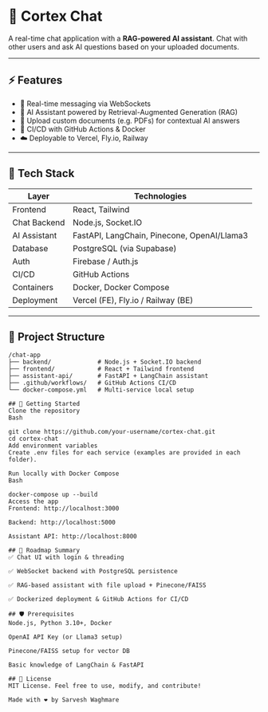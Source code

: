# 🧠 Cortex Chat

A real-time chat application with a **RAG-powered AI assistant**. Chat with other users and ask AI questions based on your uploaded documents.

---

## ⚡ Features

- 🔁 Real-time messaging via WebSockets
- 🤖 AI Assistant powered by Retrieval-Augmented Generation (RAG)
- 📄 Upload custom documents (e.g. PDFs) for contextual AI answers
- 🚀 CI/CD with GitHub Actions & Docker
- ☁️ Deployable to Vercel, Fly.io, Railway

---

## 🧱 Tech Stack

| Layer        | Technologies                                |
| ------------ | ------------------------------------------- |
| Frontend     | React, Tailwind                             |
| Chat Backend | Node.js, Socket.IO                          |
| AI Assistant | FastAPI, LangChain, Pinecone, OpenAI/Llama3 |
| Database     | PostgreSQL (via Supabase)                   |
| Auth         | Firebase / Auth.js                          |
| CI/CD        | GitHub Actions                              |
| Containers   | Docker, Docker Compose                      |
| Deployment   | Vercel (FE), Fly.io / Railway (BE)          |

---

## 📂 Project Structure

```plaintext
/chat-app
├── backend/             # Node.js + Socket.IO backend
├── frontend/            # React + Tailwind frontend
├── assistant-api/       # FastAPI + LangChain assistant
├── .github/workflows/   # GitHub Actions CI/CD
└── docker-compose.yml   # Multi-service local setup

## 🚀 Getting Started
Clone the repository
Bash

git clone https://github.com/your-username/cortex-chat.git
cd cortex-chat
Add environment variables
Create .env files for each service (examples are provided in each folder).

Run locally with Docker Compose
Bash

docker-compose up --build
Access the app
Frontend: http://localhost:3000

Backend: http://localhost:5000

Assistant API: http://localhost:8000

## 📌 Roadmap Summary
✅ Chat UI with login & threading

✅ WebSocket backend with PostgreSQL persistence

✅ RAG-based assistant with file upload + Pinecone/FAISS

✅ Dockerized deployment & GitHub Actions for CI/CD

## 🛡️ Prerequisites
Node.js, Python 3.10+, Docker

OpenAI API Key (or Llama3 setup)

Pinecone/FAISS setup for vector DB

Basic knowledge of LangChain & FastAPI

## 📜 License
MIT License. Feel free to use, modify, and contribute!

Made with ❤️ by Sarvesh Waghmare